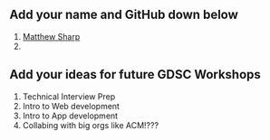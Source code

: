 ## Add your name and GitHub down below

1. [Matthew Sharp](https://github.com/MattSharp05)
2. 


## Add your ideas for future GDSC Workshops

1. Technical Interview Prep
2. Intro to Web development
3. Intro to App development
4. Collabing with big orgs like ACM!???
